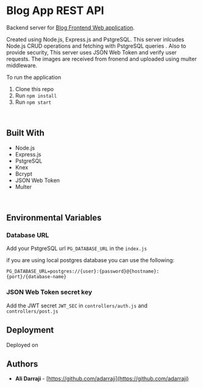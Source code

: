 # Blog App REST API

Backend server for [Blog Frontend Web application](https://github.com/adarraji/blog-app).


Created using Node.js, Express.js and PstgreSQL. This server inlcudes Node.js CRUD operations and fetching with PstgreSQL queries . Also to provide security, This server uses JSON Web Token and verify user requests. The images are received from fronend and uploaded using multer middleware.


To run the application

1. Clone this repo
2. Run `npm install`
3. Run `npm start`
<br/>

## Built With

* Node.js
* Express.js
* PstgreSQL
* Knex
* Bcrypt
* JSON Web Token
* Multer
<br/>

## Environmental Variables

### Database URL

Add your PstgreSQL url `PG_DATABASE_URL` in the `index.js`

if you are using local postgres database you can use the following:

`PG_DATABASE_URL=postgres://{user}:{password}@{hostname}:{port}/{database-name}`


### JSON Web Token secret key

Add the JWT secret `JWT_SEC` in `controllers/auth.js` and `controllers/post.js` 


## Deployment
Deployed on 


## Authors

- **Ali Darraji** - [https://github.com/adarraji](https://github.com/adarraji)
